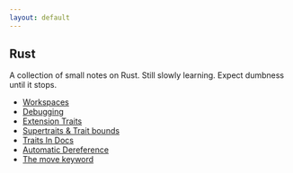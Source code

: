 ```yaml
---
layout: default
---
```


## Rust

A collection of small notes on Rust. Still slowly learning. Expect dumbness until it stops.

 * [Workspaces](./Workspaces.md)
 * [Debugging](./Debugging.md)
 * [Extension Traits](./ExtensionTraits.md)
 * [Supertraits & Trait bounds](./SuperTraits.md)
 * [Traits In Docs](./AutoBlanketImpls.md)
 * [Automatic Dereference](./AutoDeref.md)
 * [The move keyword](./movekwd.md)


[removedFeaturesFaq]: https://github.com/rust-lang/rust/issues/4632
